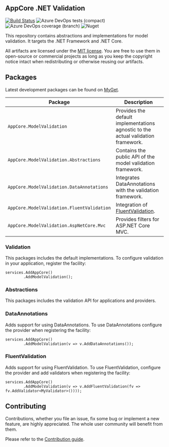 AppCore .NET Validation
-----------------------

[![Build Status](https://dev.azure.com/AppCoreNet/ModelValidation/_apis/build/status/AppCoreNet.ModelValidation%20CI?branchName=dev)](https://dev.azure.com/AppCoreNet/ModelValidation/_build/latest?definitionId=4&branchName=dev)
![Azure DevOps tests (compact)](https://img.shields.io/azure-devops/tests/AppCoreNet/ModelValidation/4?compact_message)
![Azure DevOps coverage (branch)](https://img.shields.io/azure-devops/coverage/AppCoreNet/ModelValidation/4/dev)
![Nuget](https://img.shields.io/nuget/v/AppCore.ModelValidation.Abstractions)

This repository contains abstractions and implementations for model validation. It targets the .NET Framework and .NET Core.

All artifacts are licensed under the [MIT license](LICENSE). You are free to use them in open-source or commercial projects as long
as you keep the copyright notice intact when redistributing or otherwise reusing our artifacts.

## Packages

Latest development packages can be found on [MyGet](https://www.myget.org/gallery/appcorenet).

Package                                           | Description
--------------------------------------------------|------------------------------------------------------------------------------------------------------
`AppCore.ModelValidation`                         | Provides the default implementations agnostic to the actual validation framework.
`AppCore.ModelValidation.Abstractions`            | Contains the public API of the model validation framework.
`AppCore.ModelValidation.DataAnnotations`         | Integrates DataAnnotations with the validation framework.
`AppCore.ModelValidation.FluentValidation`        | Integration of [FluentValidation](https://fluentvalidation.net/).
`AppCore.ModelValidation.AspNetCore.Mvc`          | Provides filters for ASP.NET Core MVC.

### Validation

This packages includes the default implementations. To configure validation in your application, register the facility:

```
services.AddAppCore()
        .AddModelValidation();
```

### Abstractions

This packages includes the validation API for applications and providers.

### DataAnnotations

Adds support for using DataAnnotations.
To use DataAnnotations configure the provider when registering the facility:
```
services.AddAppCore()
        .AddModelValidation(v => v.AddDataAnnotations());
```

### FluentValidation

Adds support for using FluentValidation.
To use FluentValidation, configure the provider and add validators when registering the facility:
```
services.AddAppCore()
        .AddModelValidation(v => v.AddFluentValidation(fv => fv.AddValidator<MyValidator>())));
```

## Contributing

Contributions, whether you file an issue, fix some bug or implement a new feature, are highly appreciated. The whole user community
will benefit from them.

Please refer to the [Contribution guide](CONTRIBUTING.md).
